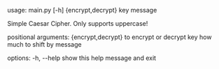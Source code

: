 usage: main.py [-h] {encrypt,decrypt} key message

Simple Caesar Cipher. Only supports uppercase!

positional arguments:
  {encrypt,decrypt}  to encrypt or decrypt
  key                how much to shift by
  message

options:
  -h, --help         show this help message and exit

